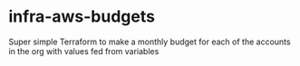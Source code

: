 # infra-aws-budgets
Super simple Terraform to make a monthly budget for each of the accounts in the org with values fed from variables